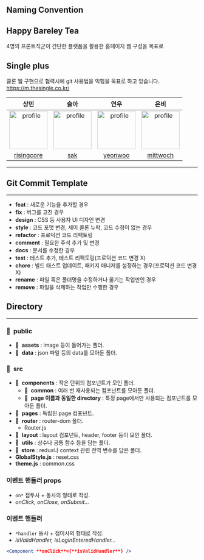 ## Naming Convention

## Happy Bareley Tea

4명의 프론트직군이 간단한 플랫폼을 활용한 홈페이지 웹 구성을 목표로

## Single plus

클론 웹 구현으로 협력시에 git 사용법을 익힘을 목표로 하고 있습니다.
https://m.thesingle.co.kr/

 <table>
      <thead>
        <tr>
          <th>상민</th>
          <th>슬아</th>
          <th>연우</th>
          <th>은비</th>
        </tr>
      </thead>
      <tbody>
        <tr>
          <td align="center">
            <a href="https://avatars.githubusercontent.com/u/34502254?v=4">
              <img
                width="100"
                height="100"
                src="https://avatars.githubusercontent.com/u/34502254?v=4"
                alt="profile"
              />
            </a>
          </td>
          <td align="center">
            <a href="https://avatars.githubusercontent.com/u/89890213?v=4">
              <img
                width="100"
                height="100"
                src="https://avatars.githubusercontent.com/u/89890213?v=4"
                alt="profile"
              />
            </a>
          </td>
          <td align="center">
            <a href="https://avatars.githubusercontent.com/u/89890240?v=4">
              <img
                width="100"
                height="100"
                src="https://avatars.githubusercontent.com/u/89890240?v=4"
                alt="profile"
              />
            </a>
          </td>
          <td align="center">
            <a href="https://avatars.githubusercontent.com/u/89890390?v=4">
              <img
                width="100"
                height="100"
                src="https://avatars.githubusercontent.com/u/89890390?v=4"
                alt="profile"
              />
            </a>
          </td>
        </tr>
        <tr>
          <td align="center"><a href="https://github.com/advanced-rising">risingcore</a></td>
          <td align="center"><a href="https://github.com/sakang07">sak</a></td>
          <td align="center"><a href="https://github.com/yeonwoochoe">yeonwoo</a></td>
          <td align="center"><a href="https://github.com/mittwoch01">mittwoch</a></td>
        </tr>
      </tbody>
    </table>

---

## Git Commit Template

---

- **feat** : 새로운 기능을 추가할 경우
- **fix** : 버그를 고친 경우
- **design** : CSS 등 사용자 UI 디자인 변경
- **style** : 코드 포맷 변경, 세미 콜론 누락, 코드 수정이 없는 경우
- **refactor** : 프로덕션 코드 리팩토링
- **comment** : 필요한 주석 추가 및 변경
- **docs** : 문서를 수정한 경우
- **test** : 테스트 추가, 테스트 리팩토링(프로덕션 코드 변경 X)
- **chore** : 빌드 태스트 업데이트, 패키지 매니저를 설정하는 경우(프로덕션 코드 변경 X)
- **rename** : 파일 혹은 폴더명을 수정하거나 옮기는 작업만인 경우
- **remove** : 파일을 삭제하는 작업만 수행한 경우

## Directory

---

### 📁  public

- 📁  **assets** : image 등이 들어가는 폴더.
- 📁  **data** : json 파일 등의 data를 모아둔 폴더.

### 📁  src

- 📁  **components** : 작은 단위의 컴포넌트가 모인 폴더.
  - 📁  **common** : 여러 번 재사용되는 컴포넌트를 모아둔 폴더.
  - 📁  **page 이름과 동일한 directory** : 특정 page에서만 사용되는 컴포넌트를 모아둔 폴더.
- 📁  **pages** : 독립된 page 컴포넌트.
- 📁  **router** : router-dom 폴더.
  - Router.js
- 📁  **layout** : layout 컴포넌트, header, footer 등이 모인 폴더.
- 📁  **utils** : 상수나 공통 함수 등을 담는 폴더.
- **📁  store** : redux나 context 관련 전역 변수를 담은 폴더.
- **GlobalStyle.js** : reset.css
- **theme.js** : common.css

### 이벤트 핸들러 props

- `on*` 접두사 + 동사의 형태로 작성.
- _onClick, onClose, onSubmit..._

### 이벤트 핸들러

- `*handler` 동사 + 접미사의 형태로 작성.
- _isValidHandler, isLoginEnteredHandler..._

```jsx
<Component **onClick**={**isValidHandler**} />
```
